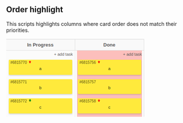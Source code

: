 ## Order highlight
This scripts highlights columns where card order does not match their priorities.

![preview](preview.png)
